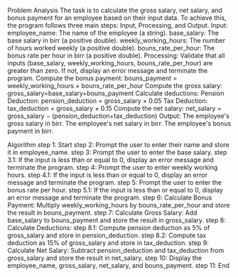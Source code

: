 Problem Analysis
The task is to calculate the gross salary, net salary, and bonus payment for an employee based on their input data. To achieve this, the program follows three main steps: Input, Processing, and Output.
Input:
employee_name: The name of the employee (a string).
base_salary: The base salary in birr (a positive double).
weekly_working_hours: The number of hours worked weekly (a positive double).
bouns_rate_per_hour: The bonus rate per hour in birr (a positive double).
Processing:
Validate that all inputs (base_salary, weekly_working_hours, bouns_rate_per_hour) are greater than zero. If not, display an error message and terminate the program.
Compute the bonus payment: bouns_payment = weekly_working_hours × bouns_rate_per_hour
Compute the gross salary: gross_salary=base_salary+bouns_payment
Calculate deductions:
Pension Deduction: pension_deduction = gross_salary × 0.05
Tax Deduction: tax_deduction = gross_salary × 0.15
Compute the net salary: net_salary = gross_salary − (pension_deduction+tax_deduction)
Output:
The employee's gross salary in birr.
The employee's net salary in birr.
The employee's bonus payment in birr.

Algorithm
step 1: Start
step 2: Prompt the user to enter their name and store it in employee_name.
step 3: Prompt the user to enter the base salary.
    step 3.1: If the input is less than or equal to 0, display an error message and terminate the program.
step 4: Prompt the user to enter weekly working hours.
    step 4.1: If the input is less than or equal to 0, display an error message and terminate the program.
step 5: Prompt the user to enter the bonus rate per hour.
    step 5.1: If the input is less than or equal to 0, display an error message and terminate the program.
step 6: Calculate Bonus Payment: Multiply weekly_working_hours by bouns_rate_per_hour and store the result in bouns_payment.
step 7: Calculate Gross Salary: Add base_salary to bouns_payment and store the result in gross_salary.
step 8: Calculate Deductions:
  step 8.1: Compute pension deduction as 5% of gross_salary and store in pension_deduction.
  step 8.2: Compute tax deduction as 15% of gross_salary and store in tax_deduction.
step 9: Calculate Net Salary: Subtract pension_deduction and tax_deduction from gross_salary and store the result in net_salary.
step 10: Display the employee_name, gross_salary, net_salary, and bouns_payment.
step 11: End
